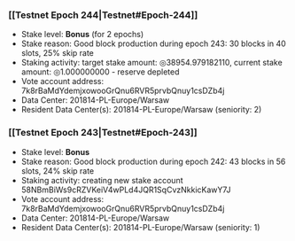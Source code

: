 ### [[Testnet Epoch 244|Testnet#Epoch-244]]
* Stake level: **Bonus** (for 2 epochs)
* Stake reason: Good block production during epoch 243: 30 blocks in 40 slots, 25% skip rate
* Staking activity: target stake amount: ◎38954.979182110, current stake amount: ◎1.000000000 - reserve depleted
* Vote account address: 7k8rBaMdYdemjxowooGrQnu6RVR5prvbQnuy1csDZb4j
* Data Center: 201814-PL-Europe/Warsaw
* Resident Data Center(s): 201814-PL-Europe/Warsaw (seniority: 2)
### [[Testnet Epoch 243|Testnet#Epoch-243]]
* Stake level: **Bonus**
* Stake reason: Good block production during epoch 242: 43 blocks in 56 slots, 24% skip rate
* Staking activity: creating new stake account 58NBmBiWs9cRZVKeiV4wPLd4JQR1SqCvzNkkicKawY7J
* Vote account address: 7k8rBaMdYdemjxowooGrQnu6RVR5prvbQnuy1csDZb4j
* Data Center: 201814-PL-Europe/Warsaw
* Resident Data Center(s): 201814-PL-Europe/Warsaw (seniority: 1)
